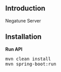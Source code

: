 <!-- <div align="center"><img width="706" alt="Logo" src="https://github.com/AKflower/Shub/assets/89245858/7ec7c235-6372-49df-baf5-91d89ed1b029"></div> -->

## Introduction

<p>Negatune Server</p>

## Installation

**Run API**

<pre>
mvn clean install
mvn spring-boot:run
</pre>



